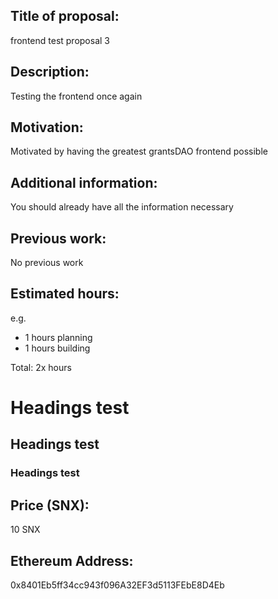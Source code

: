 ## Title of proposal: 
frontend test proposal 3

## Description: 
Testing the frontend once again

## Motivation: 
Motivated by having the greatest grantsDAO frontend possible

## Additional information: 
You should already have all the information necessary

## Previous work: 
No previous work

## Estimated hours: 
e.g. 
- 1 hours planning
- 1 hours building

Total: 2x hours

# Headings test
## Headings test
### Headings test

## Price (SNX): 
10 SNX

## Ethereum Address: 
0x8401Eb5ff34cc943f096A32EF3d5113FEbE8D4Eb

